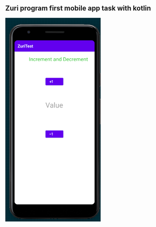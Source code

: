 ##  Zuri program first mobile app task with kotlin

![image](https://github.com/OBigVee/Zuri-Program/blob/main/ZuriTest/image/zuriTess.png)
